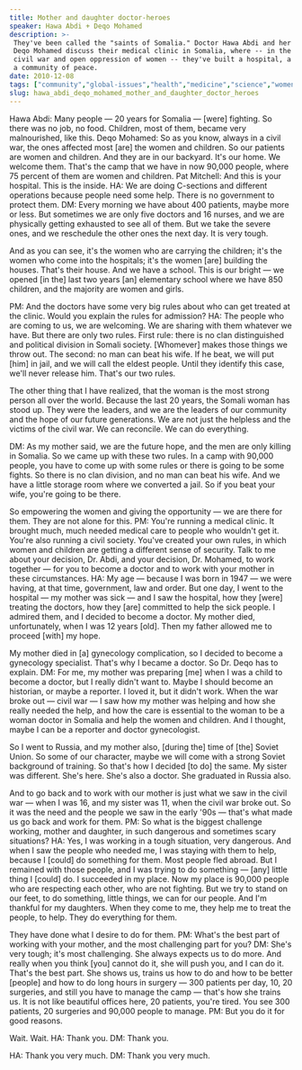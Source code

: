```yaml
---
title: Mother and daughter doctor-heroes
speaker: Hawa Abdi + Deqo Mohamed
description: >-
 They've been called the "saints of Somalia." Doctor Hawa Abdi and her daughter
 Deqo Mohamed discuss their medical clinic in Somalia, where -- in the face of
 civil war and open oppression of women -- they've built a hospital, a school and
 a community of peace.
date: 2010-12-08
tags: ["community","global-issues","health","medicine","science","women"]
slug: hawa_abdi_deqo_mohamed_mother_and_daughter_doctor_heroes
---
```


Hawa Abdi: Many people — 20 years for Somalia — [were] fighting. So there was no job, no
food. Children, most of them, became very malnourished, like this. Deqo Mohamed: So as you
know, always in a civil war, the ones affected most [are] the women and children. So our
patients are women and children. And they are in our backyard. It's our home. We welcome
them. That's the camp that we have in now 90,000 people, where 75 percent of them are
women and children. Pat Mitchell: And this is your hospital. This is the inside. HA: We
are doing C-sections and different operations because people need some help. There is no
government to protect them. DM: Every morning we have about 400 patients, maybe more or
less. But sometimes we are only five doctors and 16 nurses, and we are physically getting
exhausted to see all of them. But we take the severe ones, and we reschedule the other
ones the next day. It is very tough.

And as you can see, it's the women who are carrying the children; it's the women who come
into the hospitals; it's the women [are] building the houses. That's their house. And we
have a school. This is our bright — we opened [in the] last two years [an] elementary
school where we have 850 children, and the majority are women and girls.

PM: And the doctors have some very big rules about who can get treated at the clinic.
Would you explain the rules for admission? HA: The people who are coming to us, we are
welcoming. We are sharing with them whatever we have. But there are only two rules. First
rule: there is no clan distinguished and political division in Somali society. [Whomever]
makes those things we throw out. The second: no man can beat his wife. If he beat, we will
put [him] in jail, and we will call the eldest people. Until they identify this case,
we'll never release him. That's our two rules. 

The other thing that I have realized, that the woman is the most strong person all over
the world. Because the last 20 years, the Somali woman has stood up. They were the
leaders, and we are the leaders of our community and the hope of our future generations.
We are not just the helpless and the victims of the civil war. We can reconcile. We can do
everything. 

DM: As my mother said, we are the future hope, and the men are only killing in Somalia. So
we came up with these two rules. In a camp with 90,000 people, you have to come up with
some rules or there is going to be some fights. So there is no clan division, and no man
can beat his wife. And we have a little storage room where we converted a jail. So if you
beat your wife, you're going to be there. 

So empowering the women and giving the opportunity — we are there for them. They are not
alone for this. PM: You're running a medical clinic. It brought much, much needed medical
care to people who wouldn't get it. You're also running a civil society. You've created
your own rules, in which women and children are getting a different sense of security.
Talk to me about your decision, Dr. Abdi, and your decision, Dr. Mohamed, to work together
— for you to become a doctor and to work with your mother in these circumstances. HA: My
age — because I was born in 1947 — we were having, at that time, government, law and
order. But one day, I went to the hospital — my mother was sick — and I saw the hospital,
how they [were] treating the doctors, how they [are] committed to help the sick people. I
admired them, and I decided to become a doctor. My mother died, unfortunately, when I was
12 years [old]. Then my father allowed me to proceed [with] my hope.

My mother died in [a] gynecology complication, so I decided to become a gynecology
specialist. That's why I became a doctor. So Dr. Deqo has to explain. DM: For me, my
mother was preparing [me] when I was a child to become a doctor, but I really didn't want
to. Maybe I should become an historian, or maybe a reporter. I loved it, but it didn't
work. When the war broke out — civil war — I saw how my mother was helping and how she
really needed the help, and how the care is essential to the woman to be a woman doctor in
Somalia and help the women and children. And I thought, maybe I can be a reporter and
doctor gynecologist. 

So I went to Russia, and my mother also, [during the] time of [the] Soviet Union. So some
of our character, maybe we will come with a strong Soviet background of training. So
that's how I decided [to do] the same. My sister was different. She's here. She's also a
doctor. She graduated in Russia also. 

And to go back and to work with our mother is just what we saw in the civil war — when I
was 16, and my sister was 11, when the civil war broke out. So it was the need and the
people we saw in the early '90s — that's what made us go back and work for them. PM: So
what is the biggest challenge working, mother and daughter, in such dangerous and
sometimes scary situations? HA: Yes, I was working in a tough situation, very dangerous.
And when I saw the people who needed me, I was staying with them to help, because I
[could] do something for them. Most people fled abroad. But I remained with those people,
and I was trying to do something — [any] little thing I [could] do. I succeeded in my
place. Now my place is 90,000 people who are respecting each other, who are not fighting.
But we try to stand on our feet, to do something, little things, we can for our people.
And I'm thankful for my daughters. When they come to me, they help me to treat the people,
to help. They do everything for them.

They have done what I desire to do for them. PM: What's the best part of working with your
mother, and the most challenging part for you? DM: She's very tough; it's most
challenging. She always expects us to do more. And really when you think [you] cannot do
it, she will push you, and I can do it. That's the best part. She shows us, trains us how
to do and how to be better [people] and how to do long hours in surgery — 300 patients per
day, 10, 20 surgeries, and still you have to manage the camp — that's how she trains us.
It is not like beautiful offices here, 20 patients, you're tired. You see 300 patients, 20
surgeries and 90,000 people to manage. PM: But you do it for good reasons.

Wait. Wait. HA: Thank you. DM: Thank you. 

HA: Thank you very much. DM: Thank you very much.

<!--
ad_duration=3.33
comment_count=80
event="TEDWomen 2010"
external_start_time=0
intro_duration=11.82
is_subtitle_required="False"
is_talk_featured="True"
language="en"
language_swap="False"
native_language="en"
number_of_related_talks=6
number_of_speakers=1
number_of_subtitled_videos=35
number_of_tags=6
number_of_talk_download_languages=35
number_of_talk_more_resources=0
number_of_talk_recommendations=0
number_of_talks_take_actions=0
post_ad_duration=0.83
published_timestamp="2011-02-09 18:28:00"
recording_date="2010-12-08"
speaker_description="Somali doctors who treat women refugees"
speaker_is_published=1
speaker_name="Hawa Abdi + Deqo Mohamed"
speaker_what_others_say="What a woman! And what a Muslim!"
talk_name="Mother and daughter doctor-heroes"
talks_tags=["community","global-issues","health","medicine","science","women"]
url_photo_speaker="https://pe.tedcdn.com/images/ted/214017b48d601e9e6ad1ea0ab455c6a96b6bad44_254x191.jpg"
url_photo_talk="https://pe.tedcdn.com/images/ted/8998ba4233954c1d2762540aee94dcbad9b83892_800x600.jpg"
url_webpage="https://www.ted.com/talks/hawa_abdi_deqo_mohamed_mother_and_daughter_doctor_heroes"
video_type_name="TED Stage Talk"
-->